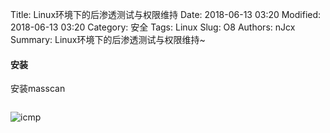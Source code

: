Title: Linux环境下的后渗透测试与权限维持
Date: 2018-06-13 03:20
Modified: 2018-06-13 03:20
Category: 安全
Tags: Linux
Slug: O8
Authors: nJcx
Summary: Linux环境下的后渗透测试与权限维持~

#### 安装


安装masscan

```bash


```

![icmp](../images/WechatIMG171.jpeg)


